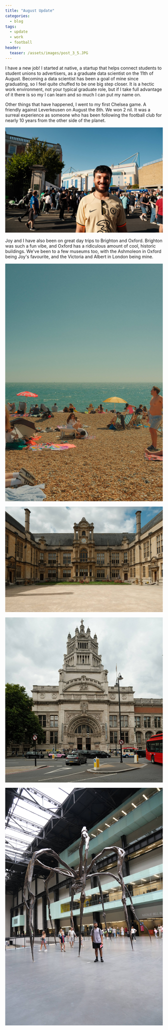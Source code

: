 ```yaml
---
title: "August Update"
categories:
  - blog
tags:
  - update
  - work
  - football
header:
  teaser: /assets/images/post_3_5.JPG
---
```


I have a new job! I started at native, a startup that helps connect students to student unions to advertisers, as a graduate data scientist on the 11th of August. Becoming a data scientist has been a goal of mine since graduating, so I feel quite chuffed to be one big step closer. It is a hectic work environment, not your typical graduate role, but if I take full advantage of it there is so my I can learn and so much I can put my name on.

Other things that have happened, I went to my first Chelsea game. A friendly against Leverkeusen on August the 8th. We won 2 nil. It was a surreal experience as someone who has been following the football club for nearly 10 years from the other side of the planet.

![Alt text](/assets/images/post_3_5.JPG)

Joy and I have also been on great day trips to Brighton and Oxford. Brighton was such a fun vibe, and Oxford has a ridiculous amount of cool, historic buildings. We've been to a few museums too, with the Ashmoleon in Oxford being Joy's favourite, and the Victoria and Albert in London being mine.

![Alt text](/assets/images/post_3_1.JPG)

![Alt text](/assets/images/post_3_3.JPG)

![Alt text](/assets/images/post_3_4.JPG)

![Alt text](/assets/images/post_3_2.JPG)
